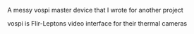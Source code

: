 A messy vospi master device that I wrote for another project

vospi is Flir-Leptons video interface for their thermal cameras
